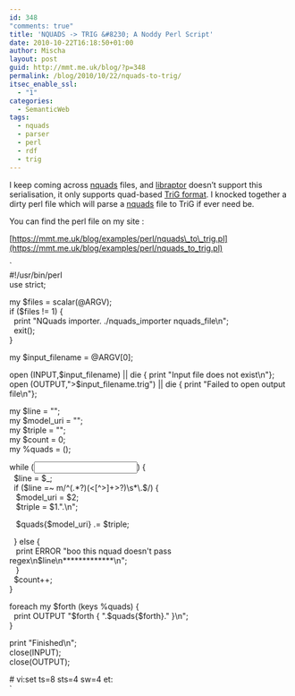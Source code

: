 ```yaml
---
id: 348
"comments: true"
title: 'NQUADS -> TRIG &#8230; A Noddy Perl Script'
date: 2010-10-22T16:18:50+01:00
author: Mischa
layout: post
guid: http://mmt.me.uk/blog/?p=348
permalink: /blog/2010/10/22/nquads-to-trig/
itsec_enable_ssl:
  - "1"
categories:
  - SemanticWeb
tags:
  - nquads
  - parser
  - perl
  - rdf
  - trig
---
```

I keep coming across [nquads](http://sw.deri.org/2008/07/n-quads/) files, and [libraptor](http://librdf.org/raptor/) doesn&#8217;t support this serialisation, it only supports quad-based [TriG format](http://www4.wiwiss.fu-berlin.de/bizer/TriG/). I knocked together a dirty perl file which will parse a [nquads](http://sw.deri.org/2008/07/n-quads/) file to TriG if ever need be.

You can find the perl file on my site : 

[https://mmt.me.uk/blog/examples/perl/nquads\_to\_trig.pl](https://mmt.me.uk/blog/examples/perl/nquads_to_trig.pl)

`<br />
#!/usr/bin/perl<br />
use strict;</p>
<p>my $files = scalar(@ARGV);<br />
if ($files != 1) {<br />
    &nbsp;&nbsp;print "NQuads importer. ./nquads_importer nquads_file\n";<br />
    &nbsp;&nbsp;exit();<br />
}</p>
<p>my $input_filename = @ARGV[0];</p>
<p>open (INPUT,$input_filename) || die { print "Input file does not exist\n"};<br />
open (OUTPUT,">$input_filename.trig") || die { print "Failed to open output file\n"};</p>
<p>my $line = "";<br />
my $model_uri = "";<br />
my $triple = "";<br />
my $count = 0;<br />
my %quads = ();</p>
<p>while (<INPUT>) {<br />
    &nbsp;&nbsp;$line = $_;<br />
    &nbsp;&nbsp;if ($line =~ m/^(.*?)(<[^>]+>?)\s*\.$/) {<br />
        &nbsp;&nbsp;&nbsp;$model_uri = $2;<br />
        &nbsp;&nbsp;&nbsp;$triple = $1.".\n";</p>
<p>        &nbsp;&nbsp;&nbsp;$quads{$model_uri} .= $triple;</p>
<p>    &nbsp;&nbsp;} else {<br />
       &nbsp;&nbsp;&nbsp;print ERROR "boo this nquad doesn't pass regex\n$line\n*************\n";<br />
   &nbsp;&nbsp; }<br />
   &nbsp;&nbsp;$count++;<br />
}</p>
<p>foreach my $forth (keys %quads) {<br />
    &nbsp;&nbsp;print OUTPUT "$forth { ".$quads{$forth}." }\n";<br />
}</p>
<p>print "Finished\n";<br />
close(INPUT);<br />
close(OUTPUT);</p>
<p># vi:set ts=8 sts=4 sw=4 et:<br />
`
